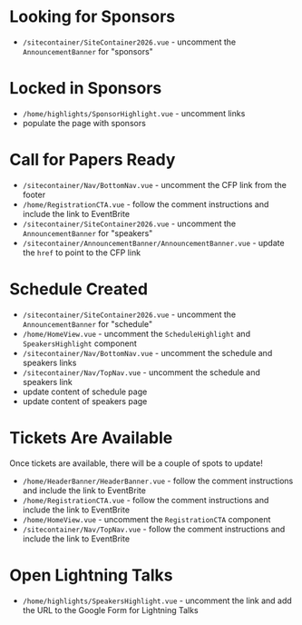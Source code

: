 
# Looking for Sponsors
+ `/sitecontainer/SiteContainer2026.vue` - uncomment the `AnnouncementBanner` for "sponsors"

# Locked in Sponsors
+ `/home/highlights/SponsorHighlight.vue` - uncomment links
+ populate the page with sponsors

# Call for Papers Ready
+ `/sitecontainer/Nav/BottomNav.vue` - uncomment the CFP link from the footer
+ `/home/RegistrationCTA.vue` - follow the comment instructions and include the link to EventBrite
+ `/sitecontainer/SiteContainer2026.vue` - uncomment the `AnnouncementBanner` for "speakers"
+ `/sitecontainer/AnnouncementBanner/AnnouncementBanner.vue` - update the `href` to point to the CFP link

# Schedule Created
+ `/sitecontainer/SiteContainer2026.vue` - uncomment the `AnnouncementBanner` for "schedule"
+ `/home/HomeView.vue` - uncomment the `ScheduleHighlight` and `SpeakersHighlight` component
+ `/sitecontainer/Nav/BottomNav.vue` - uncomment the schedule and speakers links
+ `/sitecontainer/Nav/TopNav.vue` - uncomment the schedule and speakers link
+ update content of schedule page
+ update content of speakers page

# Tickets Are Available
Once tickets are available, there will be a couple of spots to update!
+ `/home/HeaderBanner/HeaderBanner.vue` - follow the comment instructions and include the link to EventBrite
+ `/home/RegistrationCTA.vue` - follow the comment instructions and include the link to EventBrite
+ `/home/HomeView.vue` - uncomment the `RegistrationCTA` component
+ `/sitecontainer/Nav/TopNav.vue` - follow the comment instructions and include the link to EventBrite

# Open Lightning Talks
+ `/home/highlights/SpeakersHighlight.vue` - uncomment the link and add the URL to the Google Form for Lightning Talks



